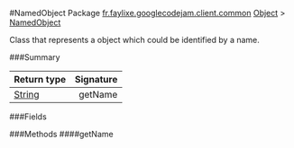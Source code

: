 #NamedObject
Package [fr.faylixe.googlecodejam.client.common](nullfr/faylixe/googlecodejam/client/common)
[Object]() > [NamedObject]()

<p>Class that represents a object which
 could be identified by a name.</p>

###Summary

Return type | Signature
--- | ---:
[String]() | getName

###Fields

###Methods
####getName

